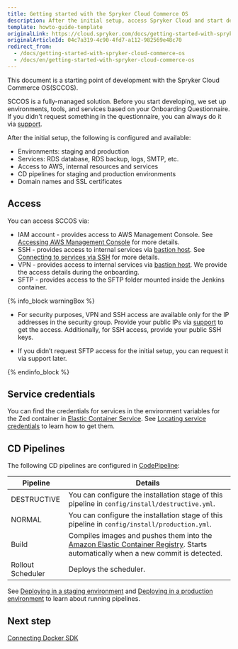 ```yaml
---
title: Getting started with the Spryker Cloud Commerce OS
description: After the initial setup, access Spryker Cloud and start developing.
template: howto-guide-template
originalLink: https://cloud.spryker.com/docs/getting-started-with-spryker-cloud-commerce-os
originalArticleId: 04c7a319-4c90-4fd7-a112-982569e48c70
redirect_from:
  - /docs/getting-started-with-spryker-cloud-commerce-os
  - /docs/en/getting-started-with-spryker-cloud-commerce-os
---
```


This document is a starting point of development with the Spryker Cloud Commerce OS(SCCOS).

SCCOS is a fully-managed solution. Before you start developing, we set up environments, tools, and services based on your Onboarding Questionnaire. If you didn't request something in the questionnaire, you can always do it via [support](https://spryker.force.com/support/s/).

After the initial setup, the following is configured and available:

* Environments: staging and production
* Services: RDS database, RDS backup, logs, SMTP, etc.
* Access to AWS, internal resources and services
* CD pipelines for staging and production environments
* Domain names and SSL certificates


## Access
You can access SCCOS via:

* IAM account - provides access to AWS Management Console. See [Accessing AWS Management Console](/docs/cloud/dev/spryker-cloud-commerce-os/access/accessing-aws-management-console.html) for more details. 
* SSH - provides access to internal services via [bastion host](https://docs.aws.amazon.com/quickstart/latest/linux-bastion/overview.html). See [Connecting to services via SSH](/docs/cloud/dev/spryker-cloud-commerce-os/access/connecting-to-services-via-ssh.html) for more details.
* VPN - provides access to internal services via [bastion host](https://docs.aws.amazon.com/quickstart/latest/linux-bastion/overview.html). We provide the access details during the onboarding.
* SFTP - provides access to the SFTP folder mounted inside the Jenkins container.

{% info_block warningBox %}


* For security purposes, VPN and SSH access are available only for the IP addresses in the security group. Provide your public IPs via [support](https://spryker.force.com/support/s/) to get the access. Additionally, for SSH access, provide your public SSH keys. 

* If you didn’t request SFTP access for the initial setup, you can request it via support later. 


{% endinfo_block %}



## Service credentials
You can find the credentials for services in the environment variables for the Zed container in [Elastic Container Service](https://docs.aws.amazon.com/AmazonECS/latest/developerguide/Welcome.html). See [Locating service credentials](/docs/cloud/dev/spryker-cloud-commerce-os/access/locating-service-credentials.html) to learn how to get them.


## CD Pipelines
The following CD pipelines are configured in [CodePipeline](https://docs.aws.amazon.com/codepipeline/latest/userguide/welcome.html):

<div class="width-100">

| Pipeline | Details |
| --- | --- |
| DESTRUCTIVE | You can configure the installation stage of this pipeline in `config/install/destructive.yml`. |
| NORMAL | You can configure the installation stage of this pipeline in `config/install/production.yml`. |
| Build | Compiles images and pushes them into the [Amazon Elastic Container Registry](https://docs.aws.amazon.com/AmazonECR/latest/userguide/what-is-ecr.html). Starts automatically when a new commit is detected.  |
| Rollout Scheduler | Deploys the scheduler. |

</div>

See [Deploying in a staging environment](/docs/cloud/dev/spryker-cloud-commerce-os/deploying-in-a-staging-environment.html) and [Deploying in a production environment](/docs/cloud/dev/spryker-cloud-commerce-os/deploying-in-a-production-environment.html) to learn about running pipelines.

## Next step
[Connecting Docker SDK](/docs/cloud/dev/spryker-cloud-commerce-os/connecting-docker-sdk.html)
